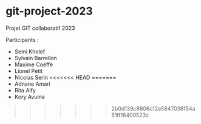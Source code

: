 # git-project-2023
Projet GIT collaboratif 2023

Participants :
- Semi Khelef
- Sylvain Barrellon
- Maxime Coëffé
- Lionel Petit
- Nicolas Serin
<<<<<<< HEAD
=======
- Adnane Amari
- Rita Alfy
- Kory Avuina
>>>>>>> 2b0d139c8806c12e5847036f54a51ff16409523c

